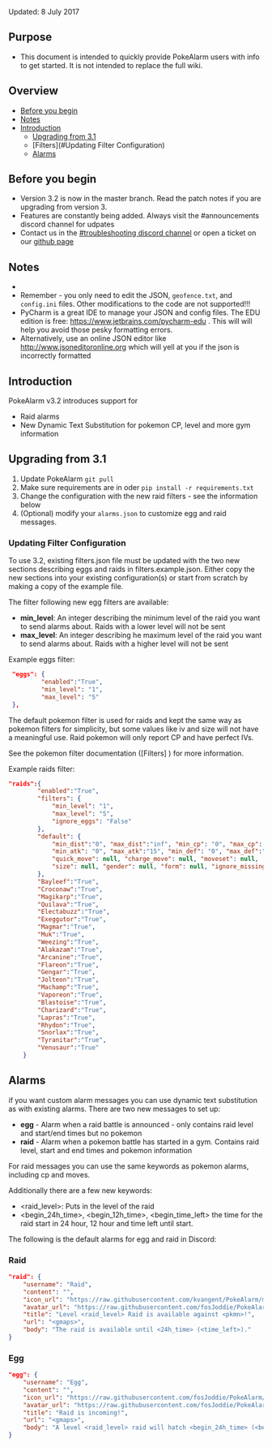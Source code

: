 Updated: 8 July 2017

## Purpose
* This document is intended to quickly provide PokeAlarm users with info to get started. It is not intended to replace the full wiki.

## Overview

* [Before you begin](#before-you-begin)
* [Notes](#notes)
* [Introduction](#introduction)
  * [Upgrading from 3.1](#upgrading-from-3.1)
  * [Filters](#Updating Filter Configuration)
  * [Alarms](#alarms)

## Before you begin
* Version 3.2 is now in the master branch.  Read the patch notes if you are upgrading from version 3.
* Features are constantly being added. Always visit the #announcements discord channel for udpates
* Contact us in the [#troubleshooting discord channel](https://discordapp.com/channels/215181169761714177/218822834225545216) or open a ticket on our [github page](https://github.com/kvangent/PokeAlarm/issues)

## Notes

* 
* Remember - you only need to edit the JSON, `geofence.txt`, and `config.ini` files.  Other modifications to the code are not supported!!!
* PyCharm is a great IDE to manage your JSON and config files.  The EDU edition is free: https://www.jetbrains.com/pycharm-edu . This will will help you avoid those pesky formatting errors.
* Alternatively, use an online JSON editor like http://www.jsoneditoronline.org which will yell at you if the json is incorrectly formatted

## Introduction
PokeAlarm v3.2 introduces support for 
* Raid alarms
* New Dynamic Text Substitution for pokemon CP, level and more gym information

## Upgrading from 3.1

1. Update PokeAlarm  `git pull`
2. Make sure requirements are in oder `pip install -r requirements.txt`
3. Change the configuration with the new raid filters - see the information below
4. (Optional) modify your `alarms.json` to customize egg and raid messages.

### Updating Filter Configuration
To use 3.2, existing filters.json file must be updated with the two new sections describing eggs and raids in filters.example.json. Either copy the new sections into your existing configuration(s) or start from scratch by making a copy of the example file.

The filter following new egg filters are available:

- **min_level**:  An integer describing the minimum level of the raid you want to send alarms about. Raids with a lower level will not be sent
- **max_level**: An integer describing he maximum level of the raid you want to send alarms about. Raids with a higher level will not be sent

Example eggs filter:
```json
 "eggs": {
         "enabled":"True",
         "min_level": "1",
         "max_level": "5"
 },
```

The default pokemon filter is used for raids and kept the same way as pokemon filters for simplicity, but some values like iv and size will not have a meaningful use. Raid pokemon will only report CP and have perfect IVs. 

See the pokemon filter documentation ([Filters] ) for more information.

Example raids filter:
```json
"raids":{
        "enabled":"True",
        "filters": {
            "min_level": "1",
            "max_level": "5",
            "ignore_eggs": "False"
        },
        "default": {
            "min_dist":"0", "max_dist":"inf", "min_cp": "0", "max_cp": "999999", "min_iv":"0", "max_iv":"100",
            "min_atk": "0", "max_atk":"15", "min_def": "0", "max_def":"15", "min_sta": "0", "max_sta":"15",
            "quick_move": null, "charge_move": null, "moveset": null,
            "size": null, "gender": null, "form": null, "ignore_missing": "False"
        },
        "Bayleef":"True",
        "Croconaw":"True",
        "Magikarp":"True",
        "Quilava":"True",
        "Electabuzz":"True",
        "Exeggutor":"True",
        "Magmar":"True",
        "Muk":"True",
        "Weezing":"True",
        "Alakazam":"True",
        "Arcanine":"True",
        "Flareon":"True",
        "Gengar":"True",
        "Jolteon":"True",
        "Machamp":"True",
        "Vaporeon":"True",
        "Blastoise":"True",
        "Charizard":"True",
        "Lapras":"True",
        "Rhydon":"True",
        "Snorlax":"True",
        "Tyranitar":"True",
        "Venusaur":"True"
    }
```

## Alarms
if you want custom alarm messages you can use dynamic text substitution as with existing alarms. There are two new messages to set up:
- **egg** - Alarm when a raid battle is announced - only contains raid level and start/end times but no pokemon
- **raid** - Alarm when a pokemon battle has started in a gym. Contains raid level, start and end times and pokemon information

For raid messages you can use the same keywords as pokemon alarms, including cp and moves.

Additionally there are a few new keywords:
- <raid_level>:  Puts in the level of the raid
- <begin_24h_time>, <begin_12h_time>, <begin_time_left> the time for the raid start in 24 hour, 12 hour and time left until start.

The following is the default alarms for egg and raid in Discord:

### Raid
```json
"raid": {
    "username": "Raid",
    "content": "",
    "icon_url": "https://raw.githubusercontent.com/kvangent/PokeAlarm/master/icons/<pkmn_id>.png",
    "avatar_url": "https://raw.githubusercontent.com/fosJoddie/PokeAlarm/raids/icons/egg_<raid_level>.png",
    "title": "Level <raid_level> Raid is available against <pkmn>!",
    "url": "<gmaps>",
    "body": "The raid is available until <24h_time> (<time_left>)."
}
```

### Egg
```json
"egg": {
    "username": "Egg",
    "content": "",
    "icon_url": "https://raw.githubusercontent.com/fosJoddie/PokeAlarm/raids/icons/egg_<raid_level>.png",
    "avatar_url": "https://raw.githubusercontent.com/fosJoddie/PokeAlarm/raids/icons/egg_<raid_level>.png",
    "title": "Raid is incoming!",
    "url": "<gmaps>",
    "body": "A level <raid_level> raid will hatch <begin_24h_time> (<begin_time_left>)."
}
```
